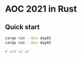 # AOC 2021 in Rust

## Quick start

```sh
cargo run --bin day01
cargo run --bin day02

# and so on
```
